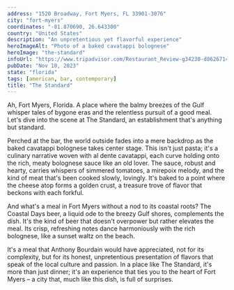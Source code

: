 ```yaml
---
address: "1520 Broadway, Fort Myers, FL 33901-3076"
city: "fort-myers"
coordinates: "-81.870690, 26.643300"
country: "United States"
description: "An unpretentious yet flavorful experience"
heroImageAlt: "Photo of a baked cavatappi bolognese"
heroImage: "the-standard"
infoUrl: "https://www.tripadvisor.com/Restaurant_Review-g34230-d8626714-Reviews-The_Standard-Fort_Myers_Florida.html"
pubDate: "Nov 10, 2023"
state: "florida"
tags: [american, bar, contemporary]
title: "The Standard"
---
```


Ah, Fort Myers, Florida. A place where the balmy breezes of the Gulf whisper tales of bygone eras and the relentless pursuit of a good meal. Let's dive into the scene at The Standard, an establishment that's anything but standard.

Perched at the bar, the world outside fades into a mere backdrop as the baked cavatappi bolognese takes center stage. This isn't just pasta; it's a culinary narrative woven with al dente cavatappi, each curve holding onto the rich, meaty bolognese sauce like an old lover. The sauce, robust and hearty, carries whispers of simmered tomatoes, a mirepoix melody, and the kind of meat that's been cooked slowly, lovingly. It's baked to a point where the cheese atop forms a golden crust, a treasure trove of flavor that beckons with each forkful.

And what's a meal in Fort Myers without a nod to its coastal roots? The Coastal Days beer, a liquid ode to the breezy Gulf shores, complements the dish. It's the kind of beer that doesn't overpower but rather elevates the meal. Its crisp, refreshing notes dance harmoniously with the rich bolognese, like a sunset waltz on the beach.

It's a meal that Anthony Bourdain would have appreciated, not for its complexity, but for its honest, unpretentious presentation of flavors that speak of the local culture and passion. In a place like The Standard, it's more than just dinner; it's an experience that ties you to the heart of Fort Myers – a city that, much like this dish, is full of surprises.

